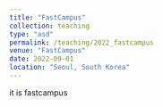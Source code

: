 ```yaml
---
title: "FastCampus"
collection: teaching
type: "asd"
permalink: /teaching/2022_fastcampus
venue: "FastCampus"
date: 2022-09-01
location: "Seoul, South Korea"
---
```


it is fastcampus
